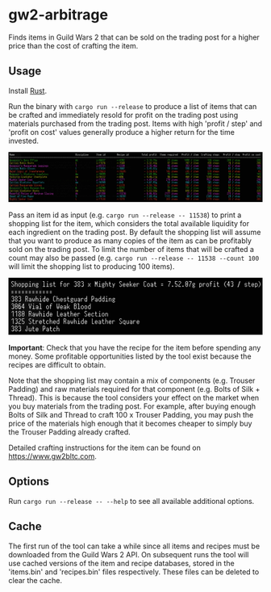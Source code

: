 # gw2-arbitrage

Finds items in Guild Wars 2 that can be sold on the trading post for a higher price than the cost of crafting the item.

## Usage

Install [Rust](https://www.rust-lang.org/learn/get-started).

Run the binary with `cargo run --release` to produce a list of items that can be crafted and immediately resold
for profit on the trading post using materials purchased from the trading post. Items with high 'profit / step'
and 'profit on cost' values generally produce a higher return for the time invested.

![List of items](screen1.png)

Pass an item id as input (e.g. `cargo run --release -- 11538`) to print a shopping list for the item, which considers
the total available liquidity for each ingredient on the trading post. By default the shopping list will assume that you
want to produce as many copies of the item as can be profitably sold on the trading post. To limit the number of items
that will be crafted a count may also be passed (e.g. `cargo run --release -- 11538 --count 100` will limit the shopping list to producing 100 items).

![List of materials](screen2.png)

**Important**: Check that you have the recipe for the item before spending any money. Some profitable opportunities listed by the tool exist because the recipes are difficult to obtain.

Note that the shopping list may contain a mix of components (e.g. Trouser Padding) and raw materials required for that component (e.g. Bolts of Silk + Thread).
This is because the tool considers your effect on the market when you buy materials from the trading post.
For example, after buying enough Bolts of Silk and Thread to craft 100 x Trouser Padding, you may push the price of the materials high enough that it becomes cheaper to simply buy the Trouser Padding already crafted.

Detailed crafting instructions for the item can be found on https://www.gw2bltc.com.

## Options

Run `cargo run --release -- --help` to see all available additional options.

## Cache

The first run of the tool can take a while since all items and recipes must be downloaded from the Guild Wars 2 API.
On subsequent runs the tool will use cached versions of the item and recipe databases, stored in the 'items.bin' and 'recipes.bin' files respectively.
These files can be deleted to clear the cache.
